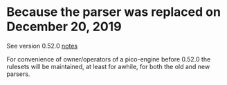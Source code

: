 # Because the parser was replaced on December 20, 2019

See version 0.52.0 [notes](https://github.com/Picolab/pico-engine/blob/master/CHANGELOG.md#0520---december-20-2019)

For convenience of owner/operators of a pico-engine before 0.52.0 the rulesets will be maintained,
at least for awhile, for both the old and new parsers.
